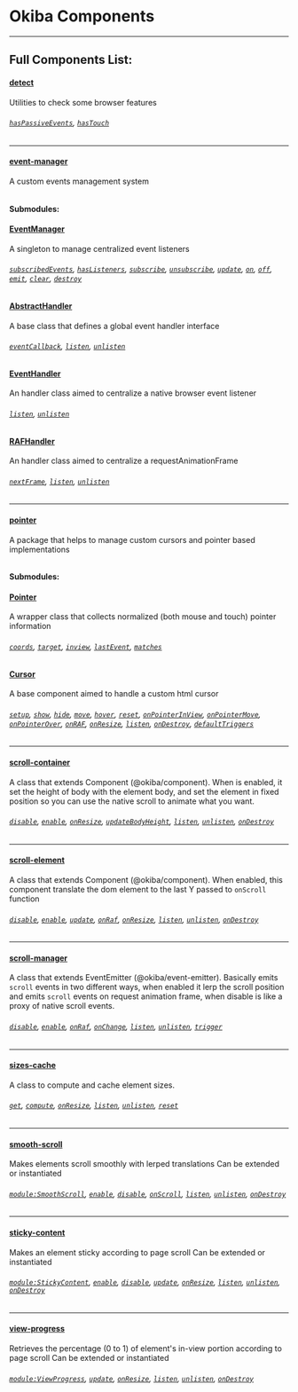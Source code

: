 # Okiba Components

______

## Full Components List:


#### [detect](https://github.com/okiba-gang/okiba-components/tree/master/packages/detect)
Utilities to check some browser features
###### [`hasPassiveEvents`](https://github.com/okiba-gang/okiba-components/tree/master/packages/detect#haspassiveevents), [`hasTouch`](https://github.com/okiba-gang/okiba-components/tree/master/packages/detect#hastouch)

---










#### [event-manager](https://github.com/okiba-gang/okiba-components/tree/master/packages/event-manager)
A custom events management system
###### 
#### Submodules:

#### [EventManager](https://github.com/okiba-gang/okiba-components/tree/master/packages/event-manager/lib/EventManager)
A singleton to manage centralized event listeners

###### [`subscribedEvents`](https://github.com/okiba-gang/okiba-components/tree/master/packages/event-manager/lib/EventManager), [`hasListeners`](https://github.com/okiba-gang/okiba-components/tree/master/packages/event-manager/lib/EventManager), [`subscribe`](https://github.com/okiba-gang/okiba-components/tree/master/packages/event-manager/lib/EventManager), [`unsubscribe`](https://github.com/okiba-gang/okiba-components/tree/master/packages/event-manager/lib/EventManager), [`update`](https://github.com/okiba-gang/okiba-components/tree/master/packages/event-manager/lib/EventManager), [`on`](https://github.com/okiba-gang/okiba-components/tree/master/packages/event-manager/lib/EventManager), [`off`](https://github.com/okiba-gang/okiba-components/tree/master/packages/event-manager/lib/EventManager), [`emit`](https://github.com/okiba-gang/okiba-components/tree/master/packages/event-manager/lib/EventManager), [`clear`](https://github.com/okiba-gang/okiba-components/tree/master/packages/event-manager/lib/EventManager), [`destroy`](https://github.com/okiba-gang/okiba-components/tree/master/packages/event-manager/lib/EventManager)


#### [AbstractHandler](https://github.com/okiba-gang/okiba-components/tree/master/packages/event-manager/lib/handlers/AbstractHandler)
A base class that defines a global event handler interface

###### [`eventCallback`](https://github.com/okiba-gang/okiba-components/tree/master/packages/event-manager/lib/handlers/AbstractHandler), [`listen`](https://github.com/okiba-gang/okiba-components/tree/master/packages/event-manager/lib/handlers/AbstractHandler), [`unlisten`](https://github.com/okiba-gang/okiba-components/tree/master/packages/event-manager/lib/handlers/AbstractHandler)


#### [EventHandler](https://github.com/okiba-gang/okiba-components/tree/master/packages/event-manager/lib/handlers/EventHandler)
An handler class aimed to centralize a native browser event listener

###### [`listen`](https://github.com/okiba-gang/okiba-components/tree/master/packages/event-manager/lib/handlers/EventHandler), [`unlisten`](https://github.com/okiba-gang/okiba-components/tree/master/packages/event-manager/lib/handlers/EventHandler)


#### [RAFHandler](https://github.com/okiba-gang/okiba-components/tree/master/packages/event-manager/lib/handlers/RAFHandler)
An handler class aimed to centralize a requestAnimationFrame

###### [`nextFrame`](https://github.com/okiba-gang/okiba-components/tree/master/packages/event-manager/lib/handlers/RAFHandler), [`listen`](https://github.com/okiba-gang/okiba-components/tree/master/packages/event-manager/lib/handlers/RAFHandler), [`unlisten`](https://github.com/okiba-gang/okiba-components/tree/master/packages/event-manager/lib/handlers/RAFHandler)



---






#### [pointer](https://github.com/okiba-gang/okiba-components/tree/master/packages/pointer)
A package that helps to manage custom cursors and pointer based implementations
###### 
#### Submodules:

#### [Pointer](https://github.com/okiba-gang/okiba-components/tree/master/packages/pointer/lib/Pointer)
A wrapper class that collects normalized (both mouse and touch) pointer information

###### [`coords`](https://github.com/okiba-gang/okiba-components/tree/master/packages/pointer/lib/Pointer), [`target`](https://github.com/okiba-gang/okiba-components/tree/master/packages/pointer/lib/Pointer), [`inview`](https://github.com/okiba-gang/okiba-components/tree/master/packages/pointer/lib/Pointer), [`lastEvent`](https://github.com/okiba-gang/okiba-components/tree/master/packages/pointer/lib/Pointer), [`matches`](https://github.com/okiba-gang/okiba-components/tree/master/packages/pointer/lib/Pointer)


#### [Cursor](https://github.com/okiba-gang/okiba-components/tree/master/packages/pointer/lib/Cursor)
A base component aimed to handle a custom html cursor

###### [`setup`](https://github.com/okiba-gang/okiba-components/tree/master/packages/pointer/lib/Cursor), [`show`](https://github.com/okiba-gang/okiba-components/tree/master/packages/pointer/lib/Cursor), [`hide`](https://github.com/okiba-gang/okiba-components/tree/master/packages/pointer/lib/Cursor), [`move`](https://github.com/okiba-gang/okiba-components/tree/master/packages/pointer/lib/Cursor), [`hover`](https://github.com/okiba-gang/okiba-components/tree/master/packages/pointer/lib/Cursor), [`reset`](https://github.com/okiba-gang/okiba-components/tree/master/packages/pointer/lib/Cursor), [`onPointerInView`](https://github.com/okiba-gang/okiba-components/tree/master/packages/pointer/lib/Cursor), [`onPointerMove`](https://github.com/okiba-gang/okiba-components/tree/master/packages/pointer/lib/Cursor), [`onPointerOver`](https://github.com/okiba-gang/okiba-components/tree/master/packages/pointer/lib/Cursor), [`onRAF`](https://github.com/okiba-gang/okiba-components/tree/master/packages/pointer/lib/Cursor), [`onResize`](https://github.com/okiba-gang/okiba-components/tree/master/packages/pointer/lib/Cursor), [`listen`](https://github.com/okiba-gang/okiba-components/tree/master/packages/pointer/lib/Cursor), [`onDestroy`](https://github.com/okiba-gang/okiba-components/tree/master/packages/pointer/lib/Cursor), [`defaultTriggers`](https://github.com/okiba-gang/okiba-components/tree/master/packages/pointer/lib/Cursor)



---


#### [scroll-container](https://github.com/okiba-gang/okiba-components/tree/master/packages/scroll-container)
A class that extends Component (@okiba/component). When is enabled, it set the height of body with the element body, and set the element in fixed position so you can use the native scroll to animate what you want.
###### [`disable`](https://github.com/okiba-gang/okiba-components/tree/master/packages/scroll-container#disable), [`enable`](https://github.com/okiba-gang/okiba-components/tree/master/packages/scroll-container#enable), [`onResize`](https://github.com/okiba-gang/okiba-components/tree/master/packages/scroll-container#onresize), [`updateBodyHeight`](https://github.com/okiba-gang/okiba-components/tree/master/packages/scroll-container#updatebodyheight), [`listen`](https://github.com/okiba-gang/okiba-components/tree/master/packages/scroll-container#listen), [`unlisten`](https://github.com/okiba-gang/okiba-components/tree/master/packages/scroll-container#unlisten), [`onDestroy`](https://github.com/okiba-gang/okiba-components/tree/master/packages/scroll-container#ondestroy)

---


#### [scroll-element](https://github.com/okiba-gang/okiba-components/tree/master/packages/scroll-element)
A class that extends Component (@okiba/component). When enabled, this component translate the dom element to the last Y passed to `onScroll` function
###### [`disable`](https://github.com/okiba-gang/okiba-components/tree/master/packages/scroll-element#disable), [`enable`](https://github.com/okiba-gang/okiba-components/tree/master/packages/scroll-element#enable), [`update`](https://github.com/okiba-gang/okiba-components/tree/master/packages/scroll-element#updateargs-y), [`onRaf`](https://github.com/okiba-gang/okiba-components/tree/master/packages/scroll-element#onraf), [`onResize`](https://github.com/okiba-gang/okiba-components/tree/master/packages/scroll-element#onresize), [`listen`](https://github.com/okiba-gang/okiba-components/tree/master/packages/scroll-element#listen), [`unlisten`](https://github.com/okiba-gang/okiba-components/tree/master/packages/scroll-element#unlisten), [`onDestroy`](https://github.com/okiba-gang/okiba-components/tree/master/packages/scroll-element#ondestroy)

---


#### [scroll-manager](https://github.com/okiba-gang/okiba-components/tree/master/packages/scroll-manager)
A class that extends EventEmitter (@okiba/event-emitter). Basically emits `scroll` events in two different ways, when enabled it lerp the scroll position and emits `scroll` events on request animation frame, when disable is like a proxy of native scroll events.
###### [`disable`](https://github.com/okiba-gang/okiba-components/tree/master/packages/scroll-manager#disable), [`enable`](https://github.com/okiba-gang/okiba-components/tree/master/packages/scroll-manager#enable), [`onRaf`](https://github.com/okiba-gang/okiba-components/tree/master/packages/scroll-manager#onraf), [`onChange`](https://github.com/okiba-gang/okiba-components/tree/master/packages/scroll-manager#onchange), [`listen`](https://github.com/okiba-gang/okiba-components/tree/master/packages/scroll-manager#listen), [`unlisten`](https://github.com/okiba-gang/okiba-components/tree/master/packages/scroll-manager#unlisten), [`trigger`](https://github.com/okiba-gang/okiba-components/tree/master/packages/scroll-manager#trigger)

---


#### [sizes-cache](https://github.com/okiba-gang/okiba-components/tree/master/packages/sizes-cache)
A class to compute and cache element sizes.
###### [`get`](https://github.com/okiba-gang/okiba-components/tree/master/packages/sizes-cache#getel), [`compute`](https://github.com/okiba-gang/okiba-components/tree/master/packages/sizes-cache#computeel), [`onResize`](https://github.com/okiba-gang/okiba-components/tree/master/packages/sizes-cache#onresize), [`listen`](https://github.com/okiba-gang/okiba-components/tree/master/packages/sizes-cache#listen), [`unlisten`](https://github.com/okiba-gang/okiba-components/tree/master/packages/sizes-cache#unlisten), [`reset`](https://github.com/okiba-gang/okiba-components/tree/master/packages/sizes-cache#reset)

---


#### [smooth-scroll](https://github.com/okiba-gang/okiba-components/tree/master/packages/smooth-scroll)
Makes elements scroll smoothly with lerped translations
Can be extended or instantiated
###### [`module:SmoothScroll`](https://github.com/okiba-gang/okiba-components/tree/master/packages/smooth-scroll#module:smoothscrollargs-args.el-args.options-args.options.elements-args.options.enabled), [`enable`](https://github.com/okiba-gang/okiba-components/tree/master/packages/smooth-scroll#enable), [`disable`](https://github.com/okiba-gang/okiba-components/tree/master/packages/smooth-scroll#disable), [`onScroll`](https://github.com/okiba-gang/okiba-components/tree/master/packages/smooth-scroll#onscrolldata), [`listen`](https://github.com/okiba-gang/okiba-components/tree/master/packages/smooth-scroll#listen), [`unlisten`](https://github.com/okiba-gang/okiba-components/tree/master/packages/smooth-scroll#unlisten), [`onDestroy`](https://github.com/okiba-gang/okiba-components/tree/master/packages/smooth-scroll#ondestroy)

---


#### [sticky-content](https://github.com/okiba-gang/okiba-components/tree/master/packages/sticky-content)
Makes an element sticky according to page scroll
Can be extended or instantiated
###### [`module:StickyContent`](https://github.com/okiba-gang/okiba-components/tree/master/packages/sticky-content#module:stickycontentargs-args.el-args.options-args.options.targetSelector-args.options.overflow-args.options.thresholdTop), [`enable`](https://github.com/okiba-gang/okiba-components/tree/master/packages/sticky-content#enable), [`disable`](https://github.com/okiba-gang/okiba-components/tree/master/packages/sticky-content#disable), [`update`](https://github.com/okiba-gang/okiba-components/tree/master/packages/sticky-content#updateargs-args.y), [`onResize`](https://github.com/okiba-gang/okiba-components/tree/master/packages/sticky-content#onresize), [`listen`](https://github.com/okiba-gang/okiba-components/tree/master/packages/sticky-content#listen), [`unlisten`](https://github.com/okiba-gang/okiba-components/tree/master/packages/sticky-content#unlisten), [`onDestroy`](https://github.com/okiba-gang/okiba-components/tree/master/packages/sticky-content#ondestroy)

---


#### [view-progress](https://github.com/okiba-gang/okiba-components/tree/master/packages/view-progress)
Retrieves the percentage (0 to 1) of element's in-view portion according to page scroll
Can be extended or instantiated
###### [`module:ViewProgress`](https://github.com/okiba-gang/okiba-components/tree/master/packages/view-progress#module:viewprogressargs-args.el-args.options-args.options.overflow-args.options.thresholdTop-args.options.thresholdBottom), [`update`](https://github.com/okiba-gang/okiba-components/tree/master/packages/view-progress#updateargs-args.y), [`onResize`](https://github.com/okiba-gang/okiba-components/tree/master/packages/view-progress#onresize), [`listen`](https://github.com/okiba-gang/okiba-components/tree/master/packages/view-progress#listen), [`unlisten`](https://github.com/okiba-gang/okiba-components/tree/master/packages/view-progress#unlisten), [`onDestroy`](https://github.com/okiba-gang/okiba-components/tree/master/packages/view-progress#ondestroy)





